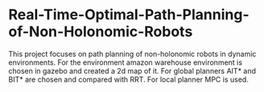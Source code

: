 # Real-Time-Optimal-Path-Planning-of-Non-Holonomic-Robots
This project focuses on path planning of non-holonomic robots in dynamic environments. For the environment amazon warehouse environment is chosen in gazebo and created a 
2d map of it. For global planners AIT* and BIT* are chosen and compared with RRT. For local planner MPC is used. 


